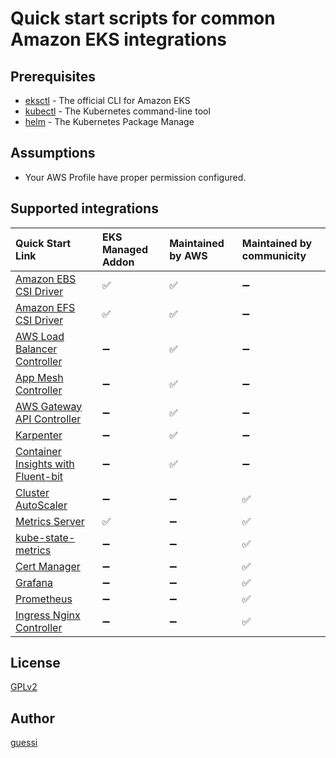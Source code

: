 # Quick start scripts for common Amazon EKS integrations

## Prerequisites

- [eksctl](https://eksctl.io/) - The official CLI for Amazon EKS
- [kubectl](https://kubernetes.io/docs/tasks/tools/) - The Kubernetes command-line tool
- [helm](https://helm.sh/) - The Kubernetes Package Manage

## Assumptions

- Your AWS Profile have proper permission configured.

## Supported integrations

| Quick Start Link                                                                  | EKS Managed Addon         | Maintained by AWS         | Maintained by communicity |
|:----------------------------------------------------------------------------------|:--------------------------|:--------------------------|:--------------------------|
| [Amazon EBS CSI Driver](./scripts/aws-ebs-csi-driver)                             | :white_check_mark:        | :white_check_mark:        | :heavy_minus_sign:        |
| [Amazon EFS CSI Driver](./scripts/aws-efs-csi-driver)                             | :white_check_mark:        | :white_check_mark:        | :heavy_minus_sign:        |
| [AWS Load Balancer Controller](./scripts/aws-load-balancer-controller)            | :heavy_minus_sign:        | :white_check_mark:        | :heavy_minus_sign:        |
| [App Mesh Controller](./scripts/appmesh-controller)                               | :heavy_minus_sign:        | :white_check_mark:        | :heavy_minus_sign:        |
| [AWS Gateway API Controller](./scripts/aws-gateway-api-controller)                | :heavy_minus_sign:        | :white_check_mark:        | :heavy_minus_sign:        |
| [Karpenter](./scripts/karpenter)                                                  | :heavy_minus_sign:        | :white_check_mark:        | :heavy_minus_sign:        |
| [Container Insights with Fluent-bit](./scripts/container-insights-with-fluentBit) | :heavy_minus_sign:        | :white_check_mark:        | :heavy_minus_sign:        |
| [Cluster AutoScaler](./scripts/cluster-autoscaler)                                | :heavy_minus_sign:        | :heavy_minus_sign:        | :white_check_mark:        |
| [Metrics Server](./scripts/metrics-server)                                        | :white_check_mark:        | :heavy_minus_sign:        | :white_check_mark:        |
| [kube-state-metrics](./scripts/kube-state-metrics)                                | :heavy_minus_sign:        | :heavy_minus_sign:        | :white_check_mark:        |
| [Cert Manager](./scripts/cert-manager)                                            | :heavy_minus_sign:        | :heavy_minus_sign:        | :white_check_mark:        |
| [Grafana](./scripts/grafana)                                                      | :heavy_minus_sign:        | :heavy_minus_sign:        | :white_check_mark:        |
| [Prometheus](./scripts/prometheus)                                                | :heavy_minus_sign:        | :heavy_minus_sign:        | :white_check_mark:        |
| [Ingress Nginx Controller](./scripts/ingress-nginx-controller)                    | :heavy_minus_sign:        | :heavy_minus_sign:        | :white_check_mark:        |

## License

[GPLv2](LICENSE)

## Author

[guessi](https://github.com/guessi)
